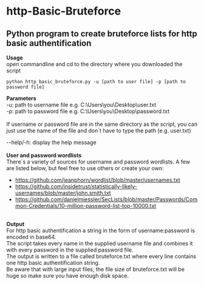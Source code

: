 # http-Basic-Bruteforce
## Python program to create bruteforce lists for http basic authentification

**Usage**<br/>
open commandline and cd to the directory where you downloaded the script

`python http_basic_bruteforce.py -u [path to user file] -p [path to password file]`  

**Parameters**  
-u: path to username file e.g. C:\Users\you\Desktop\user.txt<br/>
-p: path to password file e.g. C:\Users\you\Desktop\password.txt<br/>
<br/>
If username or password file are in the same directory as the script, you can just use the name of the file and don´t have to type the path (e.g. user.txt)

--help/-h: display the help message
<br/>
<br/>
**User and password wordlists**<br/>
There´s a variety of sources for username and password wordlists. A few are listed below, but feel free to use others or create your own:<br/>
- https://github.com/jeanphorn/wordlist/blob/master/usernames.txt
- https://github.com/insidetrust/statistically-likely-usernames/blob/master/john.smith.txt
- https://github.com/danielmiessler/SecLists/blob/master/Passwords/Common-Credentials/10-million-password-list-top-10000.txt<br/>

<br/>**Output**<br/>
For http basic authentification a string in the form of username:password is encoded in base64. <br/>
The script takes every name in the supplied username file and combines it with every password in the supplied password file.<br/>
The output is written to a file called bruteforce.txt where every line contains one http basic authentification string. <br/>
Be aware that with large input files, the file size of bruteforce.txt will be huge so make sure you have enough disk space. <br/>
